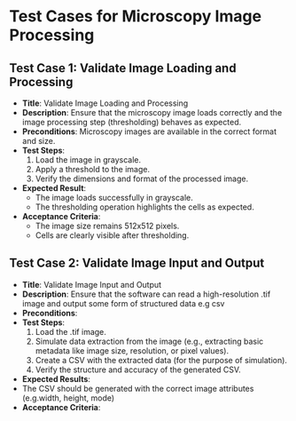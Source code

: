 # Test Cases for Microscopy Image Processing

## Test Case 1: Validate Image Loading and Processing

- **Title**: Validate Image Loading and Processing
- **Description**: Ensure that the microscopy image loads correctly and the image processing step (thresholding) behaves as expected.
- **Preconditions**: Microscopy images are available in the correct format and size.
- **Test Steps**:
  1. Load the image in grayscale.
  2. Apply a threshold to the image.
  3. Verify the dimensions and format of the processed image.
- **Expected Result**: 
  - The image loads successfully in grayscale.
  - The thresholding operation highlights the cells as expected.
- **Acceptance Criteria**: 
  - The image size remains 512x512 pixels.
  - Cells are clearly visible after thresholding.


## Test Case 2: Validate Image Input and Output
- **Title**: Validate Image Input and Output
- **Description**: Ensure that the software can read a high-resolution .tif image and output some form of structured data e.g csv
- **Preconditions**:
- **Test Steps**:
  1. Load the .tif image.
  2. Simulate data extraction from the image (e.g., extracting basic metadata like image size, resolution, or pixel values).
  3. Create a CSV with the extracted data (for the purpose of simulation).
  4. Verify the structure and accuracy of the generated CSV.
- **Expected Results**:
- The CSV should be generated with the correct image attributes (e.g.width, height, mode)
- **Acceptance Criteria**: 
